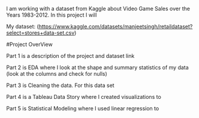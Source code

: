 
I am working with a dataset from Kaggle about Video Game Sales over the Years 1983-2012. 
In this project I will 

My dataset: (https://www.kaggle.com/datasets/manjeetsingh/retaildataset?select=stores+data-set.csv)

#Project OverView

Part 1 is a description of the project and dataset link

Part 2 is EDA where I look at the shape and summary statistics of my data (look at the columns and check for nulls)

Part 3 is Cleaning the data. For this data set 

Part 4 is a Tableau Data Story where I created visualizations to 

Part 5 is Statistical Modeling where I used linear regression to 
